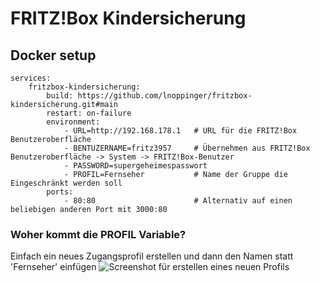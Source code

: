 # FRITZ!Box Kindersicherung

## Docker setup

```
services:
    fritzbox-kindersicherung:
        build: https://github.com/lnoppinger/fritzbox-kindersicherung.git#main
        restart: on-failure
        environment:
            - URL=http://192.168.178.1   # URL für die FRITZ!Box Benutzeroberfläche
            - BENTUZERNAME=fritz3957     # Übernehmen aus FRITZ!Box Benutzeroberfläche -> System -> FRITZ!Box-Benutzer
            - PASSWORD=supergeheimespasswort
            - PROFIL=Fernseher           # Name der Gruppe die Eingeschränkt werden soll
        ports:
            - 80:80                      # Alternativ auf einen beliebigen anderen Port mit 3000:80
```

### Woher kommt die PROFIL Variable?
Einfach ein neues Zugangsprofil erstellen und dann den Namen statt 'Fernseher' einfügen
![Screenshot für erstellen eines neuen Profils](image.png)